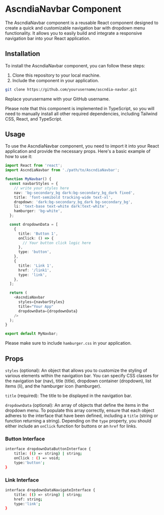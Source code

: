 # AscndiaNavbar Component

The AscndiaNavbar component is a reusable React component designed to create a quick and customizable navigation bar with dropdown menu functionality. It allows you to easily build and integrate a responsive navigation bar into your React application.


## Installation

To install the AscndiaNavbar component, you can follow these steps:
1.  Clone this repository to your local machine.
2.  Include the component in your application.

```bash
git clone https://github.com/yourusername/ascndia-navbar.git
```
Replace yourusername with your GitHub username.

Please note that this component is implemented in TypeScript, so you will need to manually install all other required dependencies, including Tailwind CSS, React, and TypeScript.


## Usage

To use the AscndiaNavbar component, you need to import it into your React application and provide the necessary props. Here's a basic example of how to use it:

```typescript
import React from 'react';
import AscndiaNavbar from './path/to/AscndiaNavbar';

function MyNavbar() {
  const navbarStyles = {
    // write your styles here
    nav: 'bg-secondary_bg dark:bg-secondary_bg_dark fixed',
    title: 'font-semibold tracking-wide text-xl',
    dropdown: 'dark:bg-secondary_bg_dark bg-secondary_bg',
    li: 'text-base text-white dark:text-white',
    hamburger: 'bg-white',
  };

  const dropdownData = [
    {
      title: 'Button 1',
      onClick: () => {
        // Your button click logic here
      },
      type: 'button',
    },
    {
      title: 'Link 1',
      href: '/link1',
      type: 'link',
    },
  ];

  return (
    <AscndiaNavbar
      styles={navbarStyles}
      title="Your App"
      dropdownData={dropdownData}
    />
  );
}

export default MyNavbar;
```
Please make sure to include `hamburger.css` in your application.


## Props

`styles` (optional): An object that allows you to customize the styling of various elements within the navigation bar. You can specify CSS classes for the navigation bar (nav), title (title), dropdown container (dropdown), list items (li), and the hamburger icon (hamburger).

`title` (required): The title to be displayed in the navigation bar.

`dropdownData` (optional): An array of objects that define the items in the dropdown menu. To populate this array correctly, ensure that each object adheres to the interface that have been defined, including a `title` (string or function returning a string). Depending on the `type` property, you should either include an `onClick` function for buttons or an `href` for links.

### Button Interface
```bash
interface dropdownDataButtonInterface {
    title: (() => string) | string; 
    onClick : () => void;
    type:'button';
}
```

### Link Interface
```bash
interface dropdownDataNavigateInterface {
    title: (() => string) | string; 
    href: string;
    type:'link';
}
```
